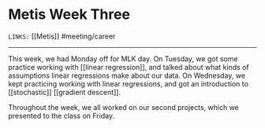# Metis Week Three
`LINKS:` [[Metis]]
#meeting/career

---
This week, we had Monday off for MLK day. On Tuesday, we got some practice working with [[linear regression]], and talked about what kinds of assumptions linear regressions make about our data. On Wednesday, we kept practicing working with linear regressions, and got an introduction to [[stochastic]] [[gradient descent]]. 

Throughout the week, we all worked on our second projects, which we presented to the class on Friday. 